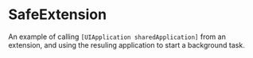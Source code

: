 # SafeExtension
An example of calling `[UIApplication sharedApplication]` from an extension, and using the resuling application to start a background task.
